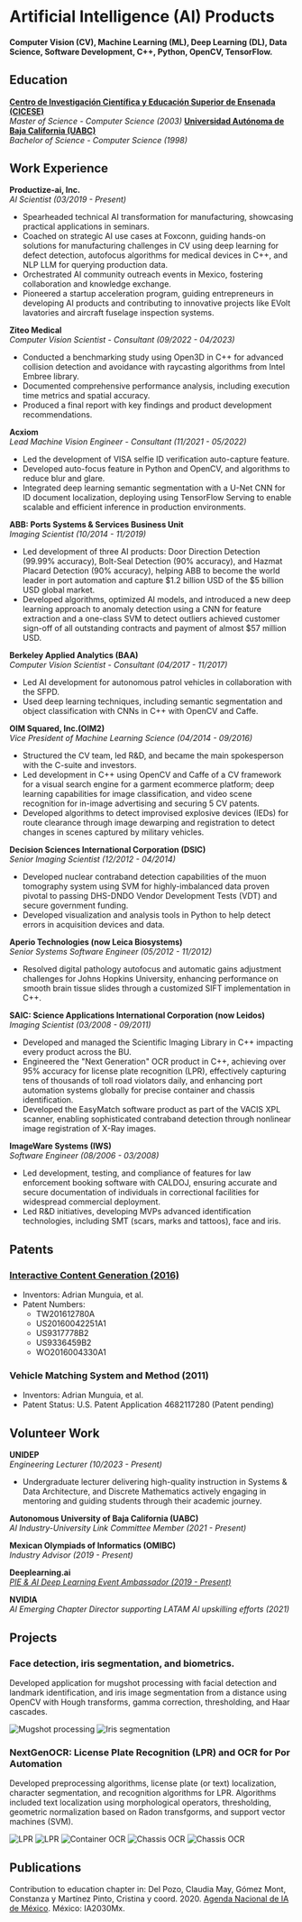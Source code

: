 # Artificial Intelligence (AI) Products

#### Computer Vision (CV), Machine Learning (ML), Deep Learning (DL), Data Science, Software Development, C++, Python, OpenCV, TensorFlow.

## Education
**[Centro de Investigación Científica y Educación Superior de Ensenada (CICESE)](https://www.cicese.edu.mx)** <br>
_Master of Science - Computer Science (2003)_ 
**[Universidad Autónoma de Baja California (UABC)](https://www.uabc.edu.mx)** <br>
_Bachelor of Science - Computer Science (1998)_

## Work Experience
**Productize-ai, Inc.** <br>
_AI Scientist (03/2019 - Present)_
- Spearheaded technical AI transformation for manufacturing, showcasing practical applications in seminars.
- Coached on strategic AI use cases at Foxconn, guiding hands-on solutions for manufacturing challenges in CV using deep learning for defect detection, autofocus algorithms for medical devices in C++, and NLP LLM for querying production data.
- Orchestrated AI community outreach events in Mexico, fostering collaboration and knowledge exchange.
- Pioneered a startup acceleration program, guiding entrepreneurs in developing AI products and contributing to innovative projects like EVolt lavatories and aircraft fuselage inspection systems.

**Ziteo Medical** <br>
_Computer Vision Scientist - Consultant (09/2022 - 04/2023)_
- Conducted a benchmarking study using Open3D in C++ for advanced collision detection and avoidance with raycasting algorithms from Intel Embree library.
- Documented comprehensive performance analysis, including execution time metrics and spatial accuracy.
- Produced a final report with key findings and product development recommendations.

**Acxiom** <br>
_Lead Machine Vision Engineer - Consultant (11/2021 - 05/2022)_
- Led the development of VISA selfie ID verification auto-capture feature.
- Developed auto-focus feature in Python and OpenCV, and algorithms to reduce blur and glare.
- Integrated deep learning semantic segmentation with a U-Net CNN for ID document localization, deploying using TensorFlow Serving to enable scalable and efficient inference in production environments.

**ABB: Ports Systems & Services Business Unit** <br>
_Imaging Scientist (10/2014 - 11/2019)_
- Led development of three AI products: Door Direction Detection (99.99% accuracy), Bolt-Seal Detection (90% accuracy), and Hazmat Placard Detection (90% accuracy), helping ABB to become the world leader in port automation and capture $1.2 billion USD of the $5 billion USD global market.
- Developed algorithms, optimized AI models, and introduced a new deep learning approach to anomaly detection using a CNN for feature extraction and a one-class SVM to detect outliers achieved customer sign-off of all outstanding contracts and payment of almost $57 million USD.

**Berkeley Applied Analytics (BAA)** <br>
_Computer Vision Scientist - Consultant (04/2017 - 11/2017)_
- Led AI development for autonomous patrol vehicles in collaboration with the SFPD.
- Used deep learning techniques, including semantic segmentation and object classification with CNNs in C++ with OpenCV and Caffe.

**OIM Squared, Inc.(OIM2)** <br>
_Vice President of Machine Learning Science (04/2014 - 09/2016)_
- Structured the CV team, led R&D, and became the main spokesperson with the C-suite and investors.
- Led development in C++ using OpenCV and Caffe of a CV framework for a visual search engine for a garment ecommerce platform; deep learning capabilities for image classification, and video scene recognition for in-image advertising and securing 5 CV patents. 
- Developed algorithms to detect improvised explosive devices (IEDs) for route clearance through image dewarping and registration to detect changes in scenes captured by military vehicles.

**Decision Sciences International Corporation (DSIC)** <br>
 _Senior Imaging Scientist (12/2012 - 04/2014)_
- Developed nuclear contraband detection capabilities of the muon tomography system using SVM for highly-imbalanced data proven pivotal to passing DHS-DNDO Vendor Development Tests (VDT) and secure government funding.
- Developed visualization and analysis tools in Python to help detect errors in acquisition devices and data.

**Aperio Technologies (now Leica Biosystems)** <br>
_Senior Systems Software Engineer (05/2012 - 11/2012)_
- Resolved digital pathology autofocus and automatic gains adjustment challenges for Johns Hopkins University, enhancing performance on smooth brain tissue slides through a customized SIFT implementation in C++.

**SAIC: Science Applications International Corporation (now Leidos)** <br>
_Imaging Scientist (03/2008 - 09/2011)_
- Developed and managed the Scientific Imaging Library in C++ impacting every product across the BU.
- Engineered the "Next Generation" OCR product in C++, achieving over 95% accuracy for license plate recognition (LPR), effectively capturing tens of thousands of toll road violators daily, and enhancing port automation systems globally for precise container and chassis identification.
- Developed the EasyMatch software product as part of the VACIS XPL scanner, enabling sophisticated contraband detection through nonlinear image registration of X-Ray images. 

**ImageWare Systems (IWS)** <br>
_Software Engineer (08/2006 - 03/2008)_
- Led development, testing, and compliance of features for law enforcement booking software with CALDOJ, ensuring accurate and secure documentation of individuals in correctional facilities for widespread commercial deployment.
- Led R&D initiatives, developing MVPs advanced identification technologies, including SMT (scars, marks and tattoos), face and iris.

## Patents
### [Interactive Content Generation (2016)](https://patents.justia.com/inventor/jose-adrian-munguia)
- Inventors: Adrian Munguia, et al.
- Patent Numbers:
  - TW201612780A
  - US20160042251A1
  - US9317778B2
  - US9336459B2
  - WO2016004330A1
    
### Vehicle Matching System and Method (2011)
- Inventors: Adrian Munguia, et al.
- Patent Status: U.S. Patent Application 4682117280 (Patent pending)

## Volunteer Work
**UNIDEP** <br>
_Engineering Lecturer (10/2023 - Present)_
- Undergraduate lecturer delivering high-quality instruction in Systems & Data Architecture, and Discrete Mathematics actively engaging in mentoring and guiding students through their academic journey.

**Autonomous University of Baja California (UABC)** <br>
_AI Industry-University Link Committee Member (2021 - Present)_

**Mexican Olympiads of Informatics (OMIBC)** <br>
_Industry Advisor (2019 - Present)_

**Deeplearning.ai** <br>
[_PIE & AI Deep Learning Event Ambassador (2019 - Present)_](https://www.deeplearning.ai/blog/event-ambassador-spotlight-adrian-munguia/)

**NVIDIA** <br>
_AI Emerging Chapter Director supporting LATAM AI upskilling efforts (2021)_

## Projects
### Face detection, iris segmentation, and biometrics.
Developed application for mugshot processing with facial detection and landmark identification, and iris image segmentation from a distance using OpenCV with Hough transforms, gamma correction, thresholding, and Haar cascades.

![Mugshot processing](/assets/mugshot.png)
![Iris segmentation](/assets/iris.png)

### NextGenOCR: License Plate Recognition (LPR) and OCR for Por Automation
Developed preprocessing algorithms, license plate (or text) localization, character segmentation, and recognition algorithms for LPR. Algorithms included text localization using morphological operators, thresholding, geometric normalization based on Radon transfgorms, and support vector machines (SVM).

![LPR](/assets/lpr3.png)
![LPR](/assets/lpr4.png)
![Container OCR](/assets/container_ocr_1.png)
![Chassis OCR](/assets/chassis_ocr_1.png)
![Chassis OCR](/assets/chassis_ocr_2.png)


## Publications
Contribution to education chapter in: Del Pozo, Claudia May, Gómez Mont, Constanza y Martínez Pinto,
Cristina y coord. 2020. [Agenda Nacional de IA de México](https://drive.google.com/file/d/19raHp7W_HpgFa3I-nVoHtjTPHYqosmJs/view?pli=1). México: IA2030Mx.
